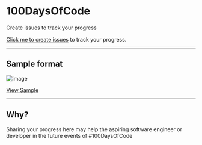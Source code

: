 # 100DaysOfCode
Create issues to track your progress

[Click me to create issues](https://github.com/SurPathHub/100DaysOfCode/issues) to track your progress.

---

## Sample format
![image](https://user-images.githubusercontent.com/73097560/127814602-a5f465e6-2135-49ba-8ef9-b9b5ac440914.png)

[View Sample](https://github.com/SurPathHub/100DaysOfCode/issues/1)

---

## Why?

Sharing your progress here may help the aspiring software engineer or developer in the future events of #100DaysOfCode
